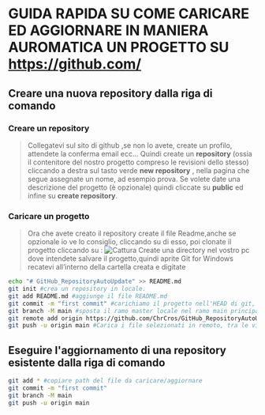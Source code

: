 # GUIDA RAPIDA SU COME CARICARE ED AGGIORNARE IN MANIERA AUROMATICA UN PROGETTO SU https://github.com/

## Creare una nuova repository dalla riga di comando
### Creare un repository
> Collegatevi sul sito di github ,se non lo avete, create un profilo, attendete la conferma email ecc…
Quindi create un **repository** (ossia il contenitore del nostro progetto compreso le revisioni dello stesso) cliccando a destra sul tasto verde **new repository** , nella pagina che segue assegnate un nome, ad esempio prova. Se volete date una descrizione del progetto (è opzionale) quindi cliccate su **public** ed infine su **create repository**.
### Caricare un progetto
> Ora che avete creato il repository create il file Readme,anche se opzionale io ve lo consiglio, cliccando su di esso, poi clonate il progetto cliccando su : ![Cattura](https://user-images.githubusercontent.com/120630734/212271140-ed5374be-2de5-4724-8ada-c6189ded2a8c.JPG)
> Create una directory nel vostro pc dove intendete salvare il progetto,quindi aprite Git for Windows recatevi all’interno della cartella creata e digitate
```sh
echo "# GitHub_RepositoryAutoUpdate" >> README.md
git init #crea un repository in locale.
git add README.md #aggiunge il file README.md
git commit -m "first commit" #carichiamo il progetto nell'HEAD di git, 
git branch -M main #sposta il ramo master locale nel ramo main principale
git remote add origin https://github.com/ChrCros/GitHub_RepositoryAutoUpdate.git # Crea un nuovo repository Git vuoto sul tuo server remoto
git push -u origin main #Carica i file selezionati in remoto, tra le virgolette è solo un messaggio per la commit.
```

## Eseguire l'aggiornamento di una repository esistente dalla riga di comando
```sh
git add * #copiare path del file da caricare/aggiornare
git commit -m "first commit"
git branch -M main
git push -u origin main
```
